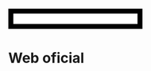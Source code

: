 <p align="lefth">
  <a href="https://metaplex.com">
    <img alt="Asphalt Tyre" src="img/logotipo.png" style="background: black; padding: 10px" width="250" />
  </a>
</p>


# <a hreff="https://asphalttyre.com">Web oficial<a/>

